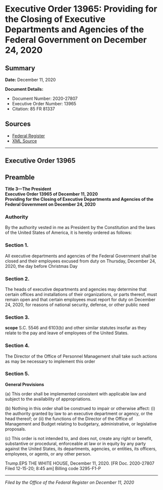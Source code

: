 # Executive Order 13965: Providing for the Closing of Executive Departments and Agencies of the Federal Government on December 24, 2020

## Summary

**Date:** December 11, 2020

**Document Details:**
- Document Number: 2020-27807
- Executive Order Number: 13965
- Citation: 85 FR 81337

## Sources
- [Federal Register](https://www.federalregister.gov/documents/2020/12/16/2020-27807/providing-for-the-closing-of-executive-departments-and-agencies-of-the-federal-government-on)
- [XML Source](https://www.federalregister.gov/documents/full_text/xml/2020/12/16/2020-27807.xml)

---

## Executive Order 13965

## Preamble

**Title 3—The President**  
**Executive Order 13965 of December 11, 2020**  
**Providing for the Closing of Executive Departments and Agencies of the Federal Government on December 24, 2020**

### Authority

By the authority vested in me as President by the Constitution and the laws of the United States of America, it is hereby ordered as follows:
### Section 1.

All executive departments and agencies of the Federal Government shall be closed and their employees excused from duty on Thursday, December 24, 2020, the day before Christmas Day
### Section 2.

The heads of executive departments and agencies may determine that certain offices and installations of their organizations, or parts thereof, must remain open and that certain employees must report for duty on December 24, 2020, for reasons of national security, defense, or other public need
### Section 3.

**scope**
S.C. 5546 and 6103(b) and other similar statutes insofar as they relate to the pay and leave of employees of the United States.
### Section 4.

The Director of the Office of Personnel Management shall take such actions as may be necessary to implement this order
### Section 5.

**General Provisions**

(a) This order shall be implemented consistent with applicable law and subject to the availability of appropriations.

(b) Nothing in this order shall be construed to impair or otherwise affect:
    (i) the authority granted by law to an executive department or agency, or the head thereof; or
    (ii) the functions of the Director of the Office of Management and Budget relating to budgetary, administrative, or legislative proposals.

(c) This order is not intended to, and does not, create any right or benefit, substantive or procedural, enforceable at law or in equity by any party against the United States, its departments, agencies, or entities, its officers, employees, or agents, or any other person.

Trump.EPS
THE WHITE HOUSE,
December 11, 2020.
[FR Doc. 2020-27807 
Filed 12-15-20; 8:45 am]
Billing code 3295-F1-P

---

*Filed by the Office of the Federal Register on December 11, 2020*
